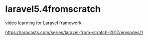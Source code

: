# laravel5.4fromscratch
video learning for Laravel framework

https://laracasts.com/series/laravel-from-scratch-2017/episodes/1